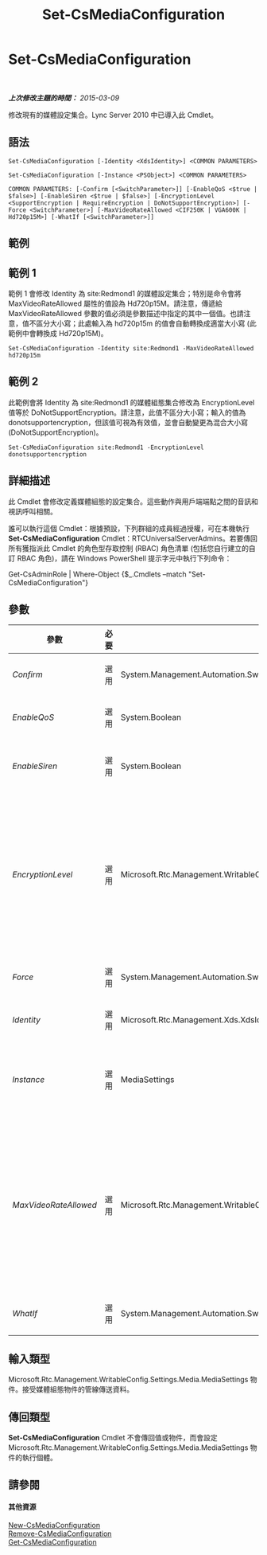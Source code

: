 ﻿---
title: Set-CsMediaConfiguration
TOCTitle: Set-CsMediaConfiguration
ms:assetid: 768bc273-5253-4569-895d-5b1127386b92
ms:mtpsurl: https://technet.microsoft.com/zh-tw/library/Gg398580(v=OCS.15)
ms:contentKeyID: 49291358
ms.date: 08/10/2015
mtps_version: v=OCS.15
ms.translationtype: HT
---

# Set-CsMediaConfiguration

 

_**上次修改主題的時間：** 2015-03-09_

修改現有的媒體設定集合。Lync Server 2010 中已導入此 Cmdlet。

## 語法

    Set-CsMediaConfiguration [-Identity <XdsIdentity>] <COMMON PARAMETERS>

    Set-CsMediaConfiguration [-Instance <PSObject>] <COMMON PARAMETERS>

    COMMON PARAMETERS: [-Confirm [<SwitchParameter>]] [-EnableQoS <$true | $false>] [-EnableSiren <$true | $false>] [-EncryptionLevel <SupportEncryption | RequireEncryption | DoNotSupportEncryption>] [-Force <SwitchParameter>] [-MaxVideoRateAllowed <CIF250K | VGA600K | Hd720p15M>] [-WhatIf [<SwitchParameter>]]

## 範例

## 範例 1

範例 1 會修改 Identity 為 site:Redmond1 的媒體設定集合；特別是命令會將 MaxVideoRateAllowed 屬性的值設為 Hd720p15M。請注意，傳遞給 MaxVideoRateAllowed 參數的值必須是參數描述中指定的其中一個值。也請注意，值不區分大小寫；此處輸入為 hd720p15m 的值會自動轉換成適當大小寫 (此範例中會轉換成 Hd720p15M)。

    Set-CsMediaConfiguration -Identity site:Redmond1 -MaxVideoRateAllowed hd720p15m

## 範例 2

此範例會將 Identity 為 site:Redmond1 的媒體組態集合修改為 EncryptionLevel 值等於 DoNotSupportEncryption。請注意，此值不區分大小寫；輸入的值為 donotsupportencryption，但該值可視為有效值，並會自動變更為混合大小寫 (DoNotSupportEncryption)。

    Set-CsMediaConfiguration site:Redmond1 -EncryptionLevel donotsupportencryption

## 詳細描述

此 Cmdlet 會修改定義媒體組態的設定集合。這些動作與用戶端端點之間的音訊和視訊呼叫相關。

誰可以執行這個 Cmdlet：根據預設，下列群組的成員經過授權，可在本機執行 **Set-CsMediaConfiguration** Cmdlet：RTCUniversalServerAdmins。若要傳回所有獲指派此 Cmdlet 的角色型存取控制 (RBAC) 角色清單 (包括您自行建立的自訂 RBAC 角色)，請在 Windows PowerShell 提示字元中執行下列命令：

Get-CsAdminRole | Where-Object {$\_.Cmdlets –match "Set-CsMediaConfiguration"}

## 參數


<table>
<colgroup>
<col style="width: 25%" />
<col style="width: 25%" />
<col style="width: 25%" />
<col style="width: 25%" />
</colgroup>
<thead>
<tr class="header">
<th>參數</th>
<th>必要</th>
<th>類型</th>
<th>說明</th>
</tr>
</thead>
<tbody>
<tr class="odd">
<td><p><em>Confirm</em></p></td>
<td><p>選用</p></td>
<td><p>System.Management.Automation.SwitchParameter</p></td>
<td><p>在執行命令前先提示確認。</p></td>
</tr>
<tr class="even">
<td><p><em>EnableQoS</em></p></td>
<td><p>選用</p></td>
<td><p>System.Boolean</p></td>
<td><p>QoS 會監視網路上的語音訊號品質。</p></td>
</tr>
<tr class="odd">
<td><p><em>EnableSiren</em></p></td>
<td><p>選用</p></td>
<td><p>System.Boolean</p></td>
<td><p>根據預設，中繼伺服器不會為本身與其他 Lync 用戶端之間的通話協議 Siren 為可能的轉碼器。如果此設定為 True，會將 Siren 包含為可能的轉碼器，用於中繼伺服器和其他 Lync 用戶端之間。</p></td>
</tr>
<tr class="even">
<td><p><em>EncryptionLevel</em></p></td>
<td><p>選用</p></td>
<td><p>Microsoft.Rtc.Management.WritableConfig.Settings.Media.EncryptionLevel</p></td>
<td><p>整合通訊裝置之間的加密層級。</p>
<p>有效值：</p>
<p>SupportEncryption - 如果可以交涉，則使用安全即時傳輸通訊協定 (SRTP)。</p>
<p>RequireEncryption - 必須交涉 SRTP。</p>
<p>DoNotSupportEncryption - 不得使用 SRTP。</p>
<p>此值不區分大小寫(如需詳細資訊，請參閱本主題中的範例)。</p>
<p>預設值：RequireEncryption</p></td>
</tr>
<tr class="odd">
<td><p><em>Force</em></p></td>
<td><p>選用</p></td>
<td><p>System.Management.Automation.SwitchParameter</p></td>
<td><p>隱藏變更前所顯示的確認提示。</p></td>
</tr>
<tr class="even">
<td><p><em>Identity</em></p></td>
<td><p>選用</p></td>
<td><p>Microsoft.Rtc.Management.Xds.XdsIdentity</p></td>
<td><p>您要變更之媒體組態設定的唯一識別碼。此識別碼會指定套用此組態的範圍 (全域、網站或服務)。</p></td>
</tr>
<tr class="odd">
<td><p><em>Instance</em></p></td>
<td><p>選用</p></td>
<td><p>MediaSettings</p></td>
<td><p>Microsoft.Rtc.Management.WritableConfig.Settings.Media.MediaSettings 物件的執行個體。您可以呼叫 <strong>Get-CsMediaConfiguration</strong> Cmdlet 並指定特定 Identity 來擷取此物件。接著將該物件傳遞至 <strong>Set-CsMediaConfiguration</strong> Cmdlet，即可將新的值指派給該物件的屬性並儲存變更。</p></td>
</tr>
<tr class="even">
<td><p><em>MaxVideoRateAllowed</em></p></td>
<td><p>選用</p></td>
<td><p>Microsoft.Rtc.Management.WritableConfig.Settings.Media.MaxVideoRateAllowed</p></td>
<td><p>用戶端端點上傳送視訊訊號的最高速率。</p>
<p>有效值：Hd720p15M，VGA600K，CIF250K</p>
<p>Hd720p15M - 高畫質，解析度為 1280 x 720，長寬比為 16:9。</p>
<p>VGA600K - VGA，解析度為 640 x 480，25 fps，長寬比為 4:3。</p>
<p>CIF250K - Common Intermediate Format (CIF) 視訊格式，15 fps，解析度為 352 x 288。</p>
<p>請注意，這些值不區分大小寫；在建立組態時，值會轉換為適當大小寫。(如需詳細資訊，請參閱本主題中的範例)。</p>
<p>預設值：VGA600K</p></td>
</tr>
<tr class="odd">
<td><p><em>WhatIf</em></p></td>
<td><p>選用</p></td>
<td><p>System.Management.Automation.SwitchParameter</p></td>
<td><p>說明執行命令時若不實際執行命令的後果。</p></td>
</tr>
</tbody>
</table>


## 輸入類型

Microsoft.Rtc.Management.WritableConfig.Settings.Media.MediaSettings 物件。接受媒體組態物件的管線傳送資料。

## 傳回類型

**Set-CsMediaConfiguration** Cmdlet 不會傳回值或物件，而會設定 Microsoft.Rtc.Management.WritableConfig.Settings.Media.MediaSettings 物件的執行個體。

## 請參閱

#### 其他資源

[New-CsMediaConfiguration](new-csmediaconfiguration.md)  
[Remove-CsMediaConfiguration](remove-csmediaconfiguration.md)  
[Get-CsMediaConfiguration](get-csmediaconfiguration.md)

